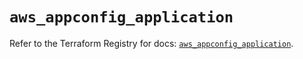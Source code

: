 # `aws_appconfig_application`

Refer to the Terraform Registry for docs: [`aws_appconfig_application`](https://registry.terraform.io/providers/hashicorp/aws/5.56.1/docs/resources/appconfig_application).
